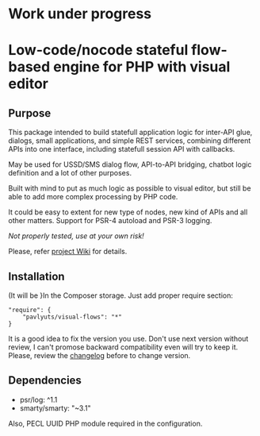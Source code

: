 # Work under progress
# Low-code/nocode stateful flow-based engine for PHP with visual editor

## Purpose

This package intended to build statefull application logic for inter-API glue, dialogs, small applications, and simple REST services, combining different APIs into one interface, including statefull session API with callbacks. 

May be used for USSD/SMS dialog flow, API-to-API bridging, chatbot logic definition and a lot of other purposes.

Built with mind to put as much logic as possible to visual editor, but still be able to add more complex processing by PHP code.

It could be easy to extent for new type of nodes, new kind of APIs and all other matters. Support for PSR-4 autoload and PSR-3 logging.

*Not properly tested, use at your own risk!*

Please, refer [project Wiki](https://github.com/pavlyuts/php-visual-flows/wiki) for details.

## Installation
(It will be }In the Composer storage. Just add proper require section:

    "require": {
        "pavlyuts/visual-flows": "*"
    }
It is a good idea to fix the version you use. Don't use next version without review, I can't promose backward compatibility even will try to keep it. Please, review the [changelog](https://github.com/pavlyuts/php-visual-flows/blob/master/CHANGELOG.md) before to change version.

## Dependencies
- psr/log: ^1.1
- smarty/smarty: "~3.1"

Also, PECL UUID PHP module required in the  configuration. 
